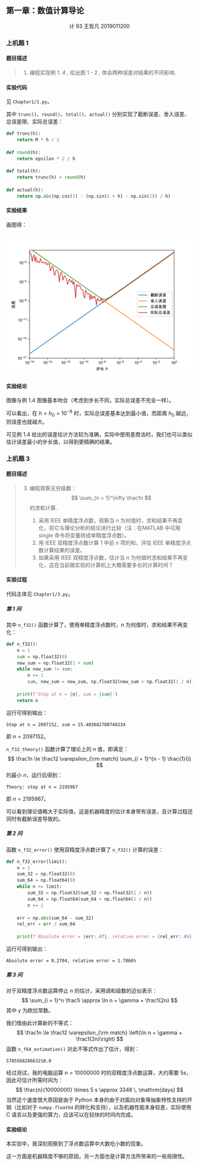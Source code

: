 ## 第一章：数值计算导论

<center><span>计 93 王哲凡 2019011200</span></center>

### 上机题 1

#### 题目描述

> 1. 编程实现例 1. 4 , 绘出图 1 - 2 , 体会两种误差对结果的不同影响. 

#### 实验代码

见 `Chapter1/1.py`。

其中 `trunc()`、`round()`、`total()`、`actual()` 分别实现了截断误差、舍入误差、总误差限、实际总误差：

```python
def trunc(h):
    return M * h / 2

def round(h):
    return epsilon * 2 / h

def total(h):
    return trunc(h) + round(h)

def actual(h):
    return np.abs(np.cos(1) - (np.sin(1 + h) - np.sin(1)) / h)
```

#### 实验结果

画图得：

![1](1.png)

#### 实验结论

图像与例 1.4 图像基本吻合（考虑到步长不同，实际总误差不完全一样）。

可以看出，在 $h = h_0 = 10^{-8}$ 时，实际总误差基本达到最小值，而距离 $h_0$ 越远，则误差也就越大。

可见例 1.4 给出的误差估计方法较为准确，实际中使用差商法时，我们也可以类似估计误差最小的步长值，以得到更精确的结果。

### 上机题 3

#### 题目描述

> 3. 编程观察无穷级数：
>    $$
>    \sum_{n = 1}^\infty \frac1n
>    $$
>    的求和计算.
>
>    1. 采用 IEEE 单精度浮点数，观察当 $n$ 为何值时，求和结果不再变化，将它与理论分析的结论进行比较（注：在MATLAB 中可用 single 命令将变量转成单精度浮点数）。
>    2. 用 IEEE 双精度浮点数计算 1 中前 $n$ 项的和，评估 IEEE 单精度浮点数计算结果的误差。
>    3. 如果采用 IEEE 双精度浮点数，估计当 $n$ 为何值时求和结果不再变化，这在当前做实验的计算机上大概需要多长的计算时间？

#### 实验过程

代码主体见 `Chapter1/3.py`。

##### 第 1 问

其中 `n_f32()` 函数计算了，使用单精度浮点数时，$n$ 为何值时，求和结果不再变化：

```python
def n_f32():
    n = 1
    sum = np.float32(0)
    new_sum = np.float32(1 + sum)
    while new_sum != sum:
        n += 1
        sum, new_sum = new_sum, np.float32(new_sum + np.float32(1 / n))

    print(f'Stop at n = {n}, sum = {sum}')
    return n
```

运行可得到输出：

```
Stop at n = 2097152, sum = 15.403682708740234
```

即 $n = 2097152$。

`n_f32_theory()` 函数计算了理论上的 $n$ 值，即满足：
$$
\frac1n \le \frac12 \varepsilon_{\rm match} \sum_{i = 1}^{n - 1} \frac{1}{i}
$$
的最小 $n$，运行后得到：

```
Theory: stop at n = 2195967
```

即 $n = 2195967$。

可以看到理论值略大于实际值，这是机器精度的估计本身带有误差，且计算过程还同时有截断误差导致的。

##### 第 2 问

函数 `n_f32_error()` 使用双精度浮点数计算了 `n_f32()` 计算的误差：

```python
def n_f32_error(limit):
    n = 1
    sum_32 = np.float32(0)
    sum_64 = np.float64(0)
    while n <= limit:
        sum_32 = np.float32(sum_32 + np.float32(1 / n))
        sum_64 = np.float64(sum_64 + np.float64(1 / n))
        n += 1

    err = np.abs(sum_64 - sum_32)
    rel_err = err / sum_64

    print(f'Absolute error = {err:.4f}, relative error = {rel_err:.4%}')
```

运行可得到输出：

```
Absolute error = 0.2704, relative error = 1.7866%
```

##### 第 3 问

对于双精度浮点数运算停止 $n$ 的估计，采用调和级数的近似表示：
$$
\sum_{i = 1}^n \frac1i \approx \ln n + \gamma + \frac1{2n}
$$
其中 $\gamma$ 为欧拉常数。

我们借由此计算新的不等式：
$$
\frac1n \le \frac12 \varepsilon_{\rm match} \left(\ln n + \gamma + \frac1{2n}\right)
$$
函数 `n_f64_estimation()` 对此不等式作出了估计，得到：

```
578556828663210.0
```

经过测试，我的电脑运算 $n = 10000000$ 时的双精度浮点数运算，大约需要 $5s$，因此可估计所需时间为：
$$
\frac{n}{10000000} \times 5 s \approx 3348 \, \mathrm{days}
$$
当然这个速度很大原因是由于 Python 本身的由于对面向对象等抽象特性支持的开销（比如对于 `numpy.float64` 的转化和支持），以及机器性能本身较差，实际使用 C 语言以及更强的算力，应该可以在较快的时间内完成。

#### 实验结论

本实验中，我深刻观察到了浮点数运算中大数吃小数的现象。

这一方面是机器精度不够的原因，另一方面也是计算方法所带来的一些局限性。

